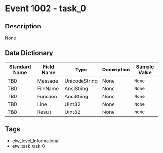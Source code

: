 # Event 1002 - task_0

## Description
None

## Data Dictionary
|Standard Name|Field Name|Type|Description|Sample Value|
|---|---|---|---|---|
|TBD|Message|UnicodeString|None|`None`|
|TBD|FileName|AnsiString|None|`None`|
|TBD|Function|AnsiString|None|`None`|
|TBD|Line|UInt32|None|`None`|
|TBD|Result|UInt32|None|`None`|

## Tags
* etw_level_Informational
* etw_task_task_0